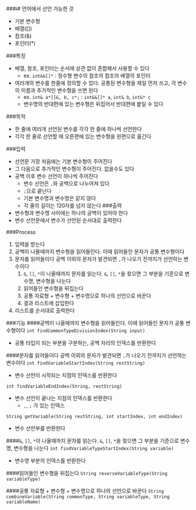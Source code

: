 ###i# 언어에서 선언 가능한 것
- 기본 변수형
- 배열([])
- 참조(&)
- 포인터(*)

###특징
- 배열, 참조, 포인터는 순서에 상관 없이 혼합해서 사용할 수 있다
  - ex. `int&&[]*` : 정수형 변수의 참조의 참조의 배열의 포인터
- 여러개의 변수를 한줄에 정의할 수 있다. 공통된 변수형을 제일 먼저 쓰고, 각 변수의 이름과 추가적인 변수형을 쓰면 된다
  - ex. `int& a*[]&, b, c*;` : `int&&[]* a`, `int& b`, `int&* c`
  - 변수명의 반대편에 있는 변수형은 뒤집어서 반대편에 붙일 수 있다

###목적
- 한 줄에 여러개 선언된 변수를 각각 한 줄에 하나씩 선언한다
- 각각 한 줄로 선언할 때 오른편에 있는 변수형을 왼편으로 옮긴다

###입력
- 선언문 가장 처음에는 기본 변수형이 주어진다
- 그 다음으로 추가적인 변수형이 주어진다. 없을수도 있다
- 공백 이후 변수 선언이 하나씩 주어진다
  - 변수 선언은 `,`와 공백으로 나누어져 있다
  - `;`으로 끝난다
  - 기본 변수명과 변수명은 같지 않다
  - 각 줄의 길이는 120자를 넘지 않는다
###출력
- 변수형과 변수명 사이에는 하나의 공백이 있어야 한다
- 변수 선언문에서 변수가 선언된 순서대로 출력한다


###Process
1. 입력을 받는다
2. 공백이 나올때까지 변수형을 읽어들인다. 이때 읽어들인 문자가 공통 변수형이다
3. 문자를 읽어들이다 공백 이외의 문자가 발견되면 `,`가 나오기 전까지가 선언하는 변수이다
   1. `&`, `[]`, `*`이 나올때까지 문자를 읽는다. `&`, `[]`, `*`을 찾으면 그 부분을 기준으로 변수명, 변수형을 나눈다
   2. 읽어들인 변수형을 뒤집는다
   3. 공통 자료형 + 변수형 + 변수명으로 하나의 선언으로 바꾼다
   5. 결과 리스트에 삽입한다
4. 리스트를 순서대로 출력한다

###기능
####공백이 나올때까지 변수형을 읽어들인다. 이때 읽어들인 문자가 공통 변수형이다
`int findCommonTypeDivisionIndex(String input)`
- 공통 타입이 되는 부분을 구분하는, 공백 자리의 인덱스를 반환한다

####문자를 읽어들이다 공백 이외의 문자가 발견되면 `,`가 나오기 전까지가 선언하는 변수이다
`int findVariableStartIndex(String restString)`
- 변수 선언이 시작되는 지점의 인덱스를 반환한다

`int findVariableEndIndex(String, restString)`
- 변수 선언이 끝나는 지점의 인덱스를 반환한다
  - `,`, `;` 가 있는 인덱스

`String getVariable(String restString, int startIndex, int endIndex)`
- 변수 선언부를 반환한다

####`&`, `[]`, `*`이 나올때까지 문자를 읽는다. `&`, `[]`, `*`을 찾으면 그 부분을 기준으로 변수명, 변수형을 나눈다
`int findVariableTypeStartIndex(String variable)`
- 변수명 부분의 인덱스를 반환한다

####읽어들인 변수형을 뒤집는다
`String reverseVariableType(String variableType)`

####공통 자료형 + 변수형 + 변수명으로 하나의 선언으로 바꾼다
`String combineVariable(String commonType, String variableType, String variableName)`
